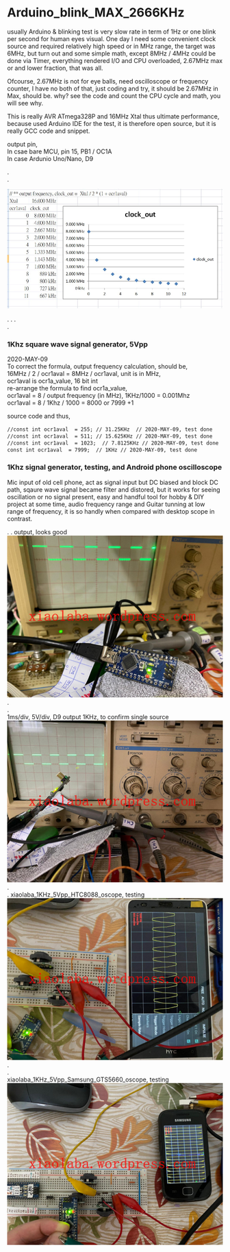 # Arduino_blink_MAX_2666KHz

usually Arduino & blinking test is very slow rate in term of 1Hz or one blink per second for human eyes visual. One day I need some convenient clock source and required relatively high speed or in MHz range, the target was 6MHz, but turn out and some simple math, except 8MHz / 4MHz could be done via Timer, everything rendered I/O and CPU overloaded, 2.67MHz max or and lower fraction, that was all.

Ofcourse, 2.67MHz is not for eye balls, need oscilloscope or frequency counter, I have no both of that, just coding and try, it should be 2.67MHz in Max, should be. why? see the code and count the CPU cycle and math, you will see why.

This is really AVR ATmega328P and 16MHz Xtal thus ultimate performance, because used Arduino IDE for the test, it is therefore open source, but it is really GCC code and snippet.  

output pin,  
In csae bare MCU, pin 15, PB1 / OC1A  
In case Ardunio Uno/Nano, D9  

 .  
 .  
 


![/8MHz/AVR_1MHZ_clock.JPG](/8MHz/AVR_1MHZ_clock.JPG)  

.
. 
.  
.  
  
### 1Khz square wave signal generator, 5Vpp  
2020-MAY-09  
To correct the formula, output frequency calculation, should be,   
16MHz / 2 / ocr1aval = 8MHz / ocr1aval, unit is in MHz,  
ocr1aval is ocr1a_value, 16 bit int  
re-arrange the formula to find ocr1a_value,  
ocr1aval = 8 / output frequency (in MHz), 1KHz/1000 = 0.001Mhz  
ocr1aval = 8 / 1Khz / 1000 = 8000 or 7999 +1  

source code and thus,
```
//const int ocr1aval  = 255; // 31.25KHz  // 2020-MAY-09, test done
//const int ocr1aval  = 511; // 15.625KHz // 2020-MAY-09, test done
//const int ocr1aval  = 1023;  // 7.8125KHz // 2020-MAY-09, test done
const int ocr1aval  = 7999;  // 1KHz // 2020-MAY-09, test done

```
  
  
    
### 1Khz signal generator, testing, and Android phone oscilloscope  
Mic input of old cell phone, act as signal input but DC biased and block DC path, sqaure wave signal became filter and distored, but it works for seeing oscillation or no signal present, easy and handful tool for hobby & DIY project at some time, audio frequency range and Guitar tunning at low range of frequency, it is so handly when compared with desktop scope in contrast.

.
.
output, looks good  
![/1KHz/xiaolaba_1KHz_5Vpp_CS4025_oscope_test.jpg](/1KHz/xiaolaba_1KHz_5Vpp_CS4025_oscope_test.jpg)
.  
.  
1ms/div, 5V/div, D9 output 1KHz, to confirm single source 
![/1KHz/xiaolaba_1KHz_5Vpp_CS4025_oscope_test1.jpg](/1KHz/xiaolaba_1KHz_5Vpp_CS4025_oscope_test1.jpg)
.  
.
xiaolaba_1KHz_5Vpp_HTC8088_oscope, testing
![/1KHz/xiaolaba_1KHz_5Vpp_HTC8088_oscope.jpg](/1KHz/xiaolaba_1KHz_5Vpp_HTC8088_oscope.jpg)
.  
.  
xiaolaba_1KHz_5Vpp_Samsung_GTS5660_oscope, testing
![/1KHz/xiaolaba_1KHz_5Vpp_Samsung_GTS5660_oscope.jpg](/1KHz/xiaolaba_1KHz_5Vpp_Samsung_GTS5660_oscope.jpg)


